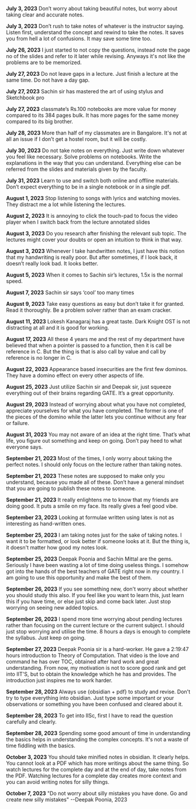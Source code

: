 
**July 3, 2023** Don’t worry about taking beautiful notes, but worry about taking clear and accurate notes.

**July 3, 2023** Don’t rush to take notes of whatever is the instructor saying. Listen first, understand the concept and rewind to take the notes. It saves you from hell a lot of confusions. It may save some time too.

**July 26, 2023** I just started to not copy the questions, instead note the page no of the slides and refer to it later while revising. Anyways it's not like the problems are to be memorized.

**July 27, 2023** Do not leave gaps in a lecture. Just finish a lecture at the same time. Do not have a day gap. 

**July 27, 2023** Sachin sir has mastered the art of using stylus and Sketchbook pro

**July 27, 2023** classmate’s Rs.100 notebooks are more value for money compared to its 384 pages bulk. It has more pages for the same money compared to its big brother.

**July 28, 2023** More than half of my classmates are in Bangalore. It's not at all an issue if I don’t get a hostel room, but it will be costly.

**July 30, 2023** Do not take notes on everything. Just write down whatever you feel like necessary. Solve problems on notebooks. Write the explanations in the way that you can understand. Everything else can be referred from the slides and materials given by the faculty. 

**July 31, 2023** Learn to use and switch both online and offline materials. Don’t expect everything to be in a single notebook or in a single pdf. 

**August 1, 2023** Stop listening to songs with lyrics and watching movies. They distract me a lot while listening the lectures.

**August 2, 2023** It is annoying to click the touch-pad to focus the video player when I switch back from the lecture annotated slides

**August 3, 2023** Do you research after finishing the relevant sub topic. The lectures might cover your doubts or open an intuition to think in that way.

**August 3, 2023** Whenever I take handwritten notes, I just have this notion that my handwriting is really poor. But after sometimes, if I look back, it doesn’t really look bad. It looks better.

**August 5, 2023** When it comes to Sachin sir’s lectures, 1.5x is the normal speed.

**August 7, 2023** Sachin sir says ‘cool’ too many times

**August 9, 2023** Take easy questions as easy but don’t take it for granted. Read it thoroughly. Be a problem solver rather than an exam cracker.

**August 11, 2023** Lokesh Kanagaraj has a great taste. Dark Knight OST is not distracting at all and it is good for working.

**August 17, 2023** All these 4 years me and the rest of my department have believed that when a pointer is passed to a function, then it is call be reference in C. But the thing is that is also call by value and call by reference is no longer in C.

**August 22, 2023** Appearance based insecurities are the first few dominos. They have a domino effect on every other aspects of life.

**August 25, 2023** Just utilize Sachin sir and Deepak sir, just squeeze everything out of their brains regarding GATE. It’s a great opportunity.

**August 29, 2023** Instead of worrying about what you have not completed, appreciate yourselves for what you have completed. The former is one of the pieces of the domino while the latter lets you continue without any fear or failure.

**August 31, 2023** You may not aware of an idea at the right time. That’s what life, you figure out something and keep on going. Don’t pay heed to what everyone says.

**September 21, 2023** Most of the times, I only worry about taking the perfect notes. I should only focus on the lecture rather than taking notes. 

**September 21, 2023** These notes are supposed to make only you understand, because you made all of these. Don’t have a general mindset that you are going to publish these notes to someone.

**September 21, 2023** It really enlightens me to know that my friends are doing good. It puts a smile on my face. Its really gives a feel good vibe.

**September 23, 2023** Looking at formulae written using latex is not as interesting as hand-written ones.

**September 25, 2023** I am taking notes just for the sake of taking notes. I want it to be formatted, or look better if someone looks at it. But the thing is, it doesn't matter how good my notes look.

**September 25, 2023** Deepak Poonia and Sachin Mittal are the gems. Seriously I have been wasting a lot of time doing useless things. I somehow got into the hands of the best teachers of GATE right now in my country. I am going to use this opportunity and make the best of them.

**September 26, 2023** If you see something new, don't worry about whether you should study this also. If you feel like you want to learn this, just learn this if you have time, or else just skip and come back later. Just stop worrying on seeing new added topics.

**September 26, 2023** I spend more time worrying about pending lectures rather than focusing on the current lecture or the current subject. I should just stop worrying and utilise the time. 8 hours a days is enough to complete the syllabus. Just keep on going.

**September 27, 2023** Deepak Poonia sir is a hard-worker. He gave a 2:19:47 hours introduction to Theory of Computation. That video is the love and command he has over TOC, obtained after hard work and great understanding. From now, my motivation is not to score good rank and get into IIT'S, but to obtain the knowledge which he has and provides. The introduction just inspires me to work harder.

**September 28, 2023** Always use {obsidian + pdf} to study and revise. Don't try to type everything into obsidian. Just type some important or your observations or something you have been confused and cleared about it.

**September 28, 2023** To get into IISc, first I have to read the question carefully and clearly.

**September 28, 2023** Spending some good amount of time in understanding the basics helps in understanding the complex concepts. It's not a waste of time fiddling with the basics.

**October 3, 2023** You should take minified notes in obsidian. It clearly helps. You cannot look at a PDF which has more writings about the same thing. So watch lectures for the complete day and at the end of day, take notes from the PDF. Watching lectures for a complete day creates more context and you can avoid writing notes for silly things.

**October 7, 2023** "Do not worry about silly mistakes you have done. Go and create new silly mistakes" --Deepak Poonia, 2023